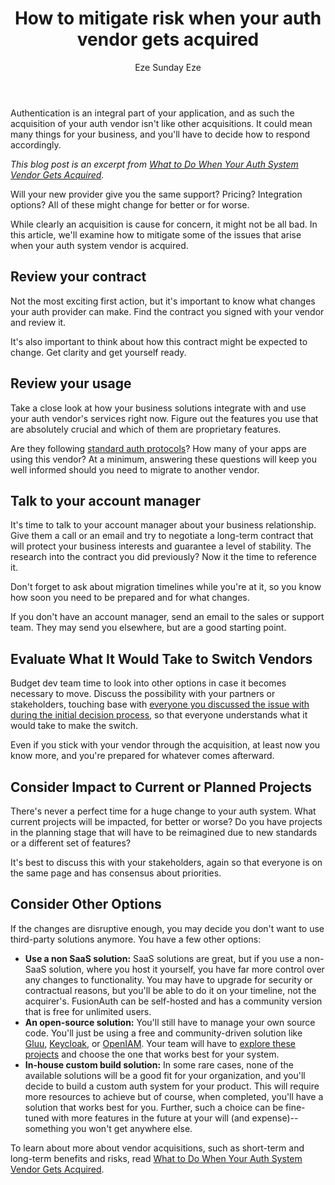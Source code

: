 ﻿---
layout: advice
title: How to mitigate risk when your auth vendor gets acquired
description: What risk mitigation steps can you take when your auth vendor is acquired?
author: Eze Sunday Eze
image: blogs/mitigate-risks-auth-vendor-acquired/how-to-mitigate-risk-when-your-auth-vendor-gets-acquired-header-image.png
category: blog
excerpt_separator: "<!--more-->"
---

Authentication is an integral part of your application, and as such the acquisition of your auth vendor isn't like other acquisitions. It could mean many things for your business, and you'll have to decide how to respond accordingly.

<!--more-->

_This blog post is an excerpt from [What to Do When Your Auth System Vendor Gets Acquired](/learn/expert-advice/identity-basics/what-to-do-when-auth-system-vendor-acquired/)._

Will your new provider give you the same support? Pricing? Integration options? All of these might change for better or for worse.

While clearly an acquisition is cause for concern, it might not be all bad. In this article, we'll examine how to mitigate some of the issues that arise when your auth system vendor is acquired.  

## Review your contract

Not the most exciting first action, but it's important to know what changes your auth provider can make. Find the contract you signed with your vendor and review it. 

It's also important to think about how this contract might be expected to change. Get clarity and get yourself ready.

## Review your usage

Take a close look at how your business solutions integrate with and use your auth vendor's services right now. Figure out the features you use that are absolutely crucial and which of them are proprietary features. 

Are they following [standard auth protocols](/learn/expert-advice/identity-basics/value-standards-compliant-authentication/)? How many of your apps are using this vendor? At a minimum, answering these questions will keep you well informed should you need to migrate to another vendor.

## Talk to your account manager

It's time to talk to your account manager about your business relationship. Give them a call or an email and try to negotiate a long-term contract that will protect your business interests and guarantee a level of stability. The research into the contract you did previously? Now it the time to reference it.

Don't forget to ask about migration timelines while you're at it, so you know how soon you need to be prepared and for what changes.

If you don't have an account manager, send an email to the sales or support team. They may send you elsewhere, but are a good starting point.

## Evaluate What It Would Take to Switch Vendors
 
Budget dev team time to look into other options in case it becomes necessary to move. Discuss the possibility with your partners or stakeholders, touching base with [everyone you discussed the issue with during the initial decision process](/learn/expert-advice/identity-basics/outsource-auth-system-blueprint/), so that everyone understands what it would take to make the switch. 

Even if you stick with your vendor through the acquisition, at least now you know more, and you're prepared for whatever comes afterward. 

## Consider Impact to Current or Planned Projects

There's never a perfect time for a huge change to your auth system. What current projects will be impacted, for better or worse? Do you have projects in the planning stage that will have to be reimagined due to new standards or a different set of features? 

It's best to discuss this with your stakeholders, again so that everyone is on the same page and has consensus about priorities.

## Consider Other Options

If the changes are disruptive enough, you may decide you don't want to use third-party solutions anymore. You have a few other options:

* **Use a non SaaS solution:** SaaS solutions are great, but if you use a non-SaaS solution, where you host it yourself, you have far more control over any changes to functionality. You may have to upgrade for security or contractual reasons, but you'll be able to do it on your timeline, not the acquirer's. FusionAuth can be self-hosted and has a community version that is free for unlimited users.
* **An open-source solution:** You'll still have to manage your own source code. You'll just be using a free and community-driven solution like [Gluu](gluu.org), [Keycloak](https://www.keycloak.org/index.html), or [OpenIAM](https://www.openiam.com/). Your team will have to [explore these projects](/learn/expert-advice/identity-basics/open-source-vs-commercial/) and choose the one that works best for your system.
* **In-house custom build solution:** In some rare cases, none of the available solutions will be a good fit for your organization, and you'll decide to build a custom auth system for your product. This will require more resources to achieve but of course, when completed, you'll have a solution that works best for you. Further, such a choice can be fine-tuned with more features in the future at your will (and expense)--something you won't get anywhere else.

To learn about more about vendor acquisitions, such as short-term and long-term benefits and risks, read [What to Do When Your Auth System Vendor Gets Acquired](/learn/expert-advice/identity-basics/what-to-do-when-auth-system-vendor-acquired/).
